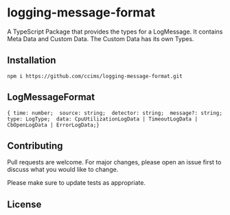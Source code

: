 # logging-message-format

A TypeScript Package that provides the types for a LogMessage. It contains Meta Data and Custom Data. The Custom Data has its own Types.

## Installation

`npm i https://github.com/ccims/logging-message-format.git`

## LogMessageFormat
`{ time: number; 
  source: string; 
  detector: string; 
  message?: string; 
  type: LogType; 
  data: CpuUtilizationLogData | TimeoutLogData | CbOpenLogData | ErrorLogData;}`

## Contributing
Pull requests are welcome. For major changes, please open an issue first to discuss what you would like to change.

Please make sure to update tests as appropriate.

## License
